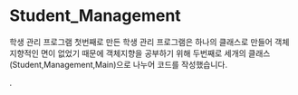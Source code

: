# Student_Management
학생 관리 프로그램
첫번째로 만든 학생 관리 프로그램은 하나의 클래스로 만들어 객체지향적인 면이 없었기 때문에
객체지향을 공부하기 위해 두번째로 세개의 클래스(Student,Management,Main)으로 나누어 코드를 작성했습니다.
 
.
 
